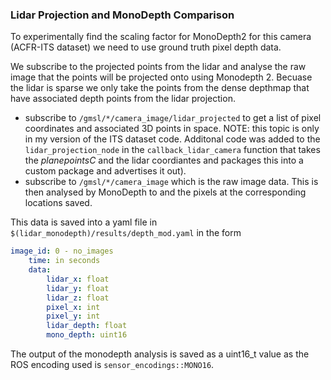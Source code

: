 ### Lidar Projection and MonoDepth Comparison

To experimentally find the scaling factor for MonoDepth2 for this camera (ACFR-ITS dataset) we need to use ground truth pixel depth data. 

We subscribe to the projected points from the lidar and analyse the raw image that the points will be projected onto using Monodepth 2. Becuase the lidar is sparse we only take the points from the dense depthmap that have associated depth points from the lidar projection.

- subscribe to `/gmsl/*/camera_image/lidar_projected` to get a list of pixel coordinates and associated 3D points in space. NOTE: this topic is only in my version of the ITS dataset code. Additonal code was added to the `lidar_projection_node` in the `callback_lidar_camera` function that takes the _planepointsC_ and the lidar coordiantes and packages this into a custom package and advertises it out).
- subscribe to `/gmsl/*/camera_image` which is the raw image data. This is then analysed by MonoDepth to and the pixels at the corresponding locations saved.

This data is saved into a yaml file in `$(lidar_monodepth)/results/depth_mod.yaml` in the form

```yaml
image_id: 0 - no_images
    time: in seconds
    data: 
        lidar_x: float
        lidar_y: float
        lidar_z: float
        pixel_x: int
        pixel_y: int
        lidar_depth: float
        mono_depth: uint16
```

The output of the monodepth analysis is saved as a uint16_t value as the ROS encoding used is `sensor_encodings::MONO16`.
